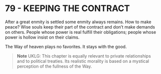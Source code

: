 # 79 - KEEPING THE CONTRACT



After a great enmity is settled
some enmity always remains.
How to make peace?
Wise souls keep their part of the contract
and don’t make demands on others.
People whose power is real fulfill their obligations;
people whose power is hollow insist on their claims.

The Way of heaven plays no favorites.
It stays with the good.


> **Note** UKLG: This chapter is equally relevant to private relationships and to political treaties. Its realistic morality is based on a mystical perception of the fullness of the Way.

